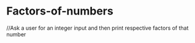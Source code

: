 # Factors-of-numbers
//Ask a user for an integer input and then print respective factors of that number

